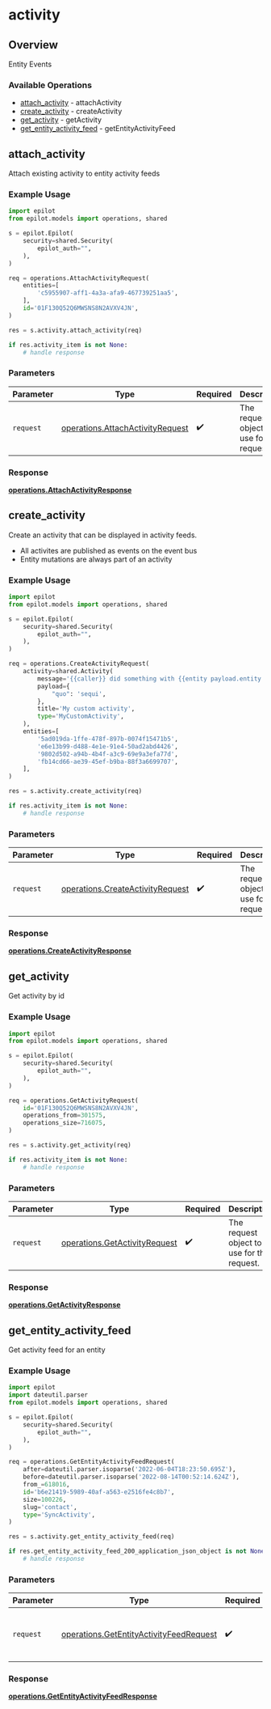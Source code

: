 # activity

## Overview

Entity Events

### Available Operations

* [attach_activity](#attach_activity) - attachActivity
* [create_activity](#create_activity) - createActivity
* [get_activity](#get_activity) - getActivity
* [get_entity_activity_feed](#get_entity_activity_feed) - getEntityActivityFeed

## attach_activity

Attach existing activity to entity activity feeds

### Example Usage

```python
import epilot
from epilot.models import operations, shared

s = epilot.Epilot(
    security=shared.Security(
        epilot_auth="",
    ),
)

req = operations.AttachActivityRequest(
    entities=[
        'c5955907-aff1-4a3a-afa9-467739251aa5',
    ],
    id='01F130Q52Q6MWSNS8N2AVXV4JN',
)

res = s.activity.attach_activity(req)

if res.activity_item is not None:
    # handle response
```

### Parameters

| Parameter                                                                            | Type                                                                                 | Required                                                                             | Description                                                                          |
| ------------------------------------------------------------------------------------ | ------------------------------------------------------------------------------------ | ------------------------------------------------------------------------------------ | ------------------------------------------------------------------------------------ |
| `request`                                                                            | [operations.AttachActivityRequest](../../models/operations/attachactivityrequest.md) | :heavy_check_mark:                                                                   | The request object to use for the request.                                           |


### Response

**[operations.AttachActivityResponse](../../models/operations/attachactivityresponse.md)**


## create_activity

Create an activity that can be displayed in activity feeds.

- All activites are published as events on the event bus
- Entity mutations are always part of an activity


### Example Usage

```python
import epilot
from epilot.models import operations, shared

s = epilot.Epilot(
    security=shared.Security(
        epilot_auth="",
    ),
)

req = operations.CreateActivityRequest(
    activity=shared.Activity(
        message='{{caller}} did something with {{entity payload.entity.id}}.',
        payload={
            "quo": 'sequi',
        },
        title='My custom activity',
        type='MyCustomActivity',
    ),
    entities=[
        '5ad019da-1ffe-478f-897b-0074f15471b5',
        'e6e13b99-d488-4e1e-91e4-50ad2abd4426',
        '9802d502-a94b-4b4f-a3c9-69e9a3efa77d',
        'fb14cd66-ae39-45ef-b9ba-88f3a6699707',
    ],
)

res = s.activity.create_activity(req)

if res.activity_item is not None:
    # handle response
```

### Parameters

| Parameter                                                                            | Type                                                                                 | Required                                                                             | Description                                                                          |
| ------------------------------------------------------------------------------------ | ------------------------------------------------------------------------------------ | ------------------------------------------------------------------------------------ | ------------------------------------------------------------------------------------ |
| `request`                                                                            | [operations.CreateActivityRequest](../../models/operations/createactivityrequest.md) | :heavy_check_mark:                                                                   | The request object to use for the request.                                           |


### Response

**[operations.CreateActivityResponse](../../models/operations/createactivityresponse.md)**


## get_activity

Get activity by id

### Example Usage

```python
import epilot
from epilot.models import operations, shared

s = epilot.Epilot(
    security=shared.Security(
        epilot_auth="",
    ),
)

req = operations.GetActivityRequest(
    id='01F130Q52Q6MWSNS8N2AVXV4JN',
    operations_from=301575,
    operations_size=716075,
)

res = s.activity.get_activity(req)

if res.activity_item is not None:
    # handle response
```

### Parameters

| Parameter                                                                      | Type                                                                           | Required                                                                       | Description                                                                    |
| ------------------------------------------------------------------------------ | ------------------------------------------------------------------------------ | ------------------------------------------------------------------------------ | ------------------------------------------------------------------------------ |
| `request`                                                                      | [operations.GetActivityRequest](../../models/operations/getactivityrequest.md) | :heavy_check_mark:                                                             | The request object to use for the request.                                     |


### Response

**[operations.GetActivityResponse](../../models/operations/getactivityresponse.md)**


## get_entity_activity_feed

Get activity feed for an entity


### Example Usage

```python
import epilot
import dateutil.parser
from epilot.models import operations, shared

s = epilot.Epilot(
    security=shared.Security(
        epilot_auth="",
    ),
)

req = operations.GetEntityActivityFeedRequest(
    after=dateutil.parser.isoparse('2022-06-04T18:23:50.695Z'),
    before=dateutil.parser.isoparse('2022-08-14T00:52:14.624Z'),
    from_=618016,
    id='b6e21419-5989-40af-a563-e2516fe4c8b7',
    size=100226,
    slug='contact',
    type='SyncActivity',
)

res = s.activity.get_entity_activity_feed(req)

if res.get_entity_activity_feed_200_application_json_object is not None:
    # handle response
```

### Parameters

| Parameter                                                                                          | Type                                                                                               | Required                                                                                           | Description                                                                                        |
| -------------------------------------------------------------------------------------------------- | -------------------------------------------------------------------------------------------------- | -------------------------------------------------------------------------------------------------- | -------------------------------------------------------------------------------------------------- |
| `request`                                                                                          | [operations.GetEntityActivityFeedRequest](../../models/operations/getentityactivityfeedrequest.md) | :heavy_check_mark:                                                                                 | The request object to use for the request.                                                         |


### Response

**[operations.GetEntityActivityFeedResponse](../../models/operations/getentityactivityfeedresponse.md)**

